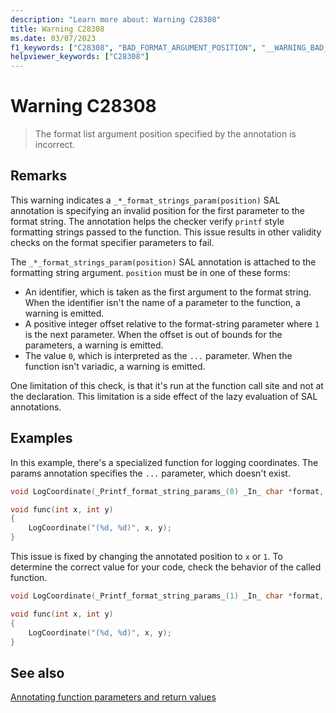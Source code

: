 ```yaml
---
description: "Learn more about: Warning C28308"
title: Warning C28308
ms.date: 03/07/2023
f1_keywords: ["C28308", "BAD_FORMAT_ARGUMENT_POSITION", "__WARNING_BAD_FORMAT_ARGUMENT_POSITION"]
helpviewer_keywords: ["C28308"]
---
```

# Warning C28308

> The format list argument position specified by the annotation is incorrect.

## Remarks

This warning indicates a `_*_format_strings_param(position)` SAL annotation is specifying an invalid position for the first parameter to the format string. The annotation helps the checker verify `printf` style formatting strings passed to the function. This issue results in other validity checks on the format specifier parameters to fail.

The `_*_format_strings_param(position)` SAL annotation is attached to the formatting string argument. `position` must be in one of these forms:

- An identifier, which is taken as the first argument to the format string. When the identifier isn't the name of a parameter to the function, a warning is emitted.
- A positive integer offset relative to the format-string parameter where `1` is the next parameter. When the offset is out of bounds for the parameters, a warning is emitted.
- The value `0`, which is interpreted as the `...` parameter. When the function isn't variadic, a warning is emitted.

One limitation of this check, is that it's run at the function call site and not at the declaration. This limitation is a side effect of the lazy evaluation of SAL annotations.

## Examples

In this example, there's a specialized function for logging coordinates. The params annotation specifies the `...` parameter, which doesn't exist.

```cpp
void LogCoordinate(_Printf_format_string_params_(0) _In_ char *format, int x, int y);

void func(int x, int y)
{
    LogCoordinate("(%d, %d)", x, y);
}
```

This issue is fixed by changing the annotated position to `x` or `1`. To determine the correct value for your code, check the behavior of the called function.

```cpp
void LogCoordinate(_Printf_format_string_params_(1) _In_ char *format, int x, int y);

void func(int x, int y)
{
    LogCoordinate("(%d, %d)", x, y);
}
```

## See also

[Annotating function parameters and return values](./annotating-function-parameters-and-return-values.md)
